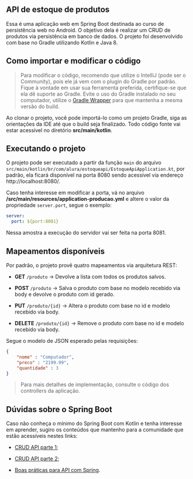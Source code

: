 ## API de estoque de produtos

Essa é uma aplicação web em Spring Boot destinada ao curso de persistência web no Android. O objetivo dela é realizar um CRUD de produtos via persistência em banco de dados. O projeto foi desenvolvido com base no Gradle utilizando Kotlin e Java 8.

## Como importar e modificar o código

> Para modificar o código, recomendo que utilize o IntelliJ (pode ser o Community), pois ele já vem com o plugin do Gradle por padrão. Fique à vontade em usar sua ferramenta preferida, certifique-se que ela dê suporte ao Gradle. Evite o uso do Gradle instalado no seu computador, utilize o [Gradle Wrapper](https://medium.com/collabcode/gradle-nativo-ou-wrapper-saiba-qual-utilizar-e029058bf80) para que mantenha a mesma versão do build.

Ao clonar o projeto, você pode importá-lo como um projeto Gradle, siga as orientações da IDE até que o build seja finalizado. Todo código fonte vai estar acessível no diretório **src/main/kotlin**.

## Executando o projeto

O projeto pode ser executado a partir da função `main` do arquivo `src/main/kotlin/br/com/alura/estoqueapi/EstoqueApiApplication.kt`, por padrão, ela ficará disponível na porta 8080 sendo acessível via endereço http://localhost:8080/.

Caso tenha interesse em modificar a porta, vá no arquivo **/src/main/resources/application-producao.yml** e altere o valor da propriedade `server.port`, segue o exemplo:

```yml
server:
  port: ${port:8081}
```

Nessa amostra a execução do servidor vai ser feita na porta 8081.

## Mapeamentos disponíveis

Por padrão, o projeto provê quatro mapeamentos via arquitetura REST:

- **GET** `/produto` -> Devolve a lista com todos os produtos salvos.

- **POST** `/produto` -> Salva o produto com base no modelo recebido via body e devolve o produto com id gerado.

- **PUT** `/produto/{id}` -> Altera o produto com base no id e modelo recebido via body.

- **DELETE** `/produto/{id}` -> Remove o produto com base no id e modelo recebido via body.

Segue o modelo de JSON esperado pelas requisições:

```json
{
	"nome" : "Computador",
	"preco" : "2199.99",
	"quantidade" : 3
}
```

> Para mais detalhes de implementação, consulte o código dos controllers da aplicação.

## Dúvidas sobre o Spring Boot

Caso não conheça o mínimo do Spring Boot com Kotlin e tenha interesse em aprender, sugiro os conteúdos que mantenho para a comunidade que estão acessíveis nestes links:

- [CRUD API parte 1](https://medium.com/collabcode/implementando-uma-crud-api-no-spring-boot-com-kotlin-parte-1-c6e281d0f8f8);

- [CRUD API parte 2](https://medium.com/collabcode/implementando-uma-crud-api-no-spring-boot-com-kotlin-parte-2-3346312dc956);

- [Boas práticas para API com Spring](https://medium.com/collabcode/boas-pr%C3%A1ticas-para-a-implementa%C3%A7%C3%A3o-de-apis-no-spring-boot-com-kotlin-6e77aac110da).
